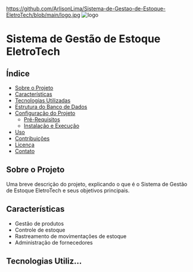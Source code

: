 https://github.com/ArlisonLima/Sistema-de-Gestao-de-Estoque-EletroTech/blob/main/logo.jpg
![logo](/github.com/ArlisonLima/Sistema-de-Gestao-de-Estoque-EletroTech/blob/main/logo.jpg)

# Sistema de Gestão de Estoque EletroTech

## Índice
- [Sobre o Projeto](#sobre-o-projeto)
- [Características](#características)
- [Tecnologias Utilizadas](#tecnologias-utilizadas)
- [Estrutura do Banco de Dados](#estrutura-do-banco-de-dados)
- [Configuração do Projeto](#configuração-do-projeto)
  - [Pré-Requisitos](#pré-requisitos)
  - [Instalação e Execução](#instalação-e-execução)
- [Uso](#uso)
- [Contribuições](#contribuições)
- [Licença](#licença)
- [Contato](#contato)

## Sobre o Projeto
Uma breve descrição do projeto, explicando o que é o Sistema de Gestão de Estoque EletroTech e seus objetivos principais.

## Características
- Gestão de produtos
- Controle de estoque
- Rastreamento de movimentações de estoque
- Administração de fornecedores

## Tecnologias Utiliz…
